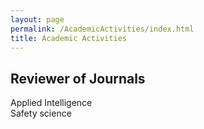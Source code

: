 ```yaml
---
layout: page
permalink: /AcademicActivities/index.html
title: Academic Activities
---
```



## Reviewer of Journals

Applied Intelligence<br>Safety science

